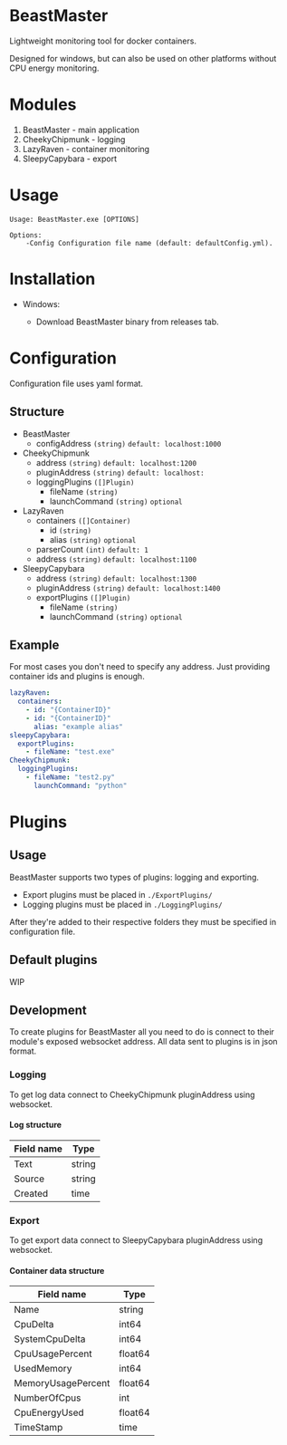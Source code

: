# BeastMaster

Lightweight monitoring tool for docker containers.

Designed for windows, but can also be used on other platforms without CPU energy monitoring.

# Modules

1. BeastMaster - main application
2. CheekyChipmunk - logging
3. LazyRaven - container monitoring
4. SleepyCapybara - export

# Usage
```
Usage: BeastMaster.exe [OPTIONS]

Options:
    -Config Configuration file name (default: defaultConfig.yml).
```

# Installation

* Windows:

   * Download BeastMaster binary from releases tab.

# Configuration

Configuration file uses yaml format.

## Structure

* BeastMaster
   * configAddress `(string)` `default: localhost:1000`
* CheekyChipmunk
   * address `(string)` `default: localhost:1200`
   * pluginAddress `(string)` `default: localhost:`
   * loggingPlugins `([]Plugin)`
       * fileName `(string)`
       * launchCommand `(string)` `optional`
* LazyRaven
    * containers `([]Container)`
        * id `(string)`
        * alias `(string)` `optional`
    * parserCount `(int)` `default: 1`
    * address `(string)` `default: localhost:1100`
* SleepyCapybara
   * address `(string)` `default: localhost:1300`
   * pluginAddress `(string)` `default: localhost:1400`
   * exportPlugins `([]Plugin)`
     * fileName `(string)`
     * launchCommand `(string)` `optional`

## Example

For most cases you don't need to specify any address. Just providing container ids and plugins is enough.

```yaml
lazyRaven:
  containers:
    - id: "{ContainerID}"
    - id: "{ContainerID}"
      alias: "example alias"
sleepyCapybara:
  exportPlugins:
    - fileName: "test.exe"
CheekyChipmunk:
  loggingPlugins:
    - fileName: "test2.py"
      launchCommand: "python"
```

# Plugins

## Usage

BeastMaster supports two types of plugins: logging and exporting.

* Export plugins must be placed in `./ExportPlugins/`
* Logging plugins must be placed in `./LoggingPlugins/`

After they're added to their respective folders they must be specified in configuration file.

## Default plugins

WIP

## Development

To create plugins for BeastMaster all you need to do is connect to their module's exposed websocket address. All data sent
to plugins is in json format.

### Logging

To get log data connect to CheekyChipmunk pluginAddress using websocket.

#### Log structure

| Field name | Type   |
|------------|--------|
| Text       | string |
| Source     | string |
| Created    | time   |

### Export

To get export data connect to SleepyCapybara pluginAddress using websocket.

#### Container data structure

| Field name         | Type    |
|--------------------|---------|
| Name               | string  |
| CpuDelta           | int64   |
| SystemCpuDelta     | int64   |
| CpuUsagePercent    | float64 |
| UsedMemory         | int64   |
| MemoryUsagePercent | float64 |
| NumberOfCpus       | int     |
| CpuEnergyUsed      | float64 |
| TimeStamp          | time    |